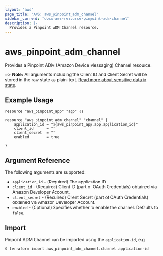 ```yaml
---
layout: "aws"
page_title: "AWS: aws_pinpoint_adm_channel"
sidebar_current: "docs-aws-resource-pinpoint-adm-channel"
description: |-
  Provides a Pinpoint ADM Channel resource.
---
```


# aws_pinpoint_adm_channel

Provides a Pinpoint ADM (Amazon Device Messaging) Channel resource.

~> **Note:** All arguments including the Client ID and Client Secret will be stored in the raw state as plain-text.
[Read more about sensitive data in state](/docs/state/sensitive-data.html).


## Example Usage

```hcl
resource "aws_pinpoint_app" "app" {}

resource "aws_pinpoint_adm_channel" "channel" {
    application_id = "${aws_pinpoint_app.app.application_id}"
    client_id      = ""
    client_secret  = ""
    enabled        = true
    
}
```


## Argument Reference

The following arguments are supported:

* `application_id` - (Required) The application ID.
* `client_id` - (Required) Client ID (part of OAuth Credentials) obtained via Amazon Developer Account.
* `client_secret` - (Required) Client Secret (part of OAuth Credentials) obtained via Amazon Developer Account.
* `enabled` - (Optional) Specifies whether to enable the channel. Defaults to `false`.

## Import

Pinpoint ADM Channel can be imported using the `application-id`, e.g.

```
$ terraform import aws_pinpoint_adm_channel.channel application-id
```
